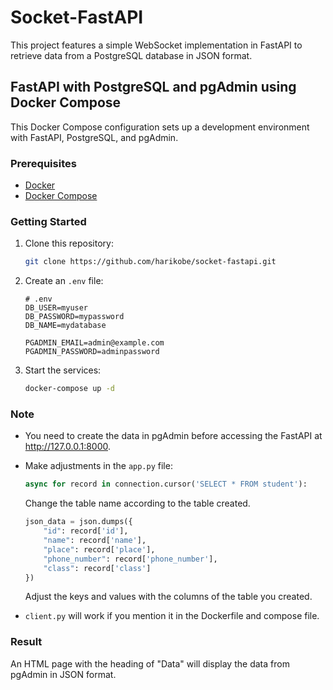 
# Socket-FastAPI

This project features a simple WebSocket implementation in FastAPI to retrieve data from a PostgreSQL database in JSON format.

## FastAPI with PostgreSQL and pgAdmin using Docker Compose

This Docker Compose configuration sets up a development environment with FastAPI, PostgreSQL, and pgAdmin.

### Prerequisites

- [Docker](https://docs.docker.com/get-docker/)
- [Docker Compose](https://docs.docker.com/compose/install/)

### Getting Started

1. Clone this repository:

   ```bash
   git clone https://github.com/harikobe/socket-fastapi.git
   ```

2. Create an `.env` file:

   ```env
   # .env
   DB_USER=myuser
   DB_PASSWORD=mypassword
   DB_NAME=mydatabase

   PGADMIN_EMAIL=admin@example.com
   PGADMIN_PASSWORD=adminpassword
   ```

3. Start the services:

   ```bash
   docker-compose up -d
   ```

### Note

- You need to create the data in pgAdmin before accessing the FastAPI at http://127.0.0.1:8000.
- Make adjustments in the `app.py` file:

   ```python
   async for record in connection.cursor('SELECT * FROM student'):
   ```

   Change the table name according to the table created.

   ```python
   json_data = json.dumps({
       "id": record['id'],
       "name": record['name'],
       "place": record['place'],
       "phone_number": record['phone_number'],
       "class": record['class']
   })
   ```

   Adjust the keys and values with the columns of the table you created.

- `client.py` will work if you mention it in the Dockerfile and compose file.

### Result

An HTML page with the heading of "Data" will display the data from pgAdmin in JSON format.
```



